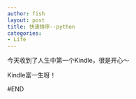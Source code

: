 ```yaml
---
author: fish
layout: post
title: 快速排序--python
categories:
- Life 
---
```

今天收到了人生中第一个Kindle，很是开心～

Kindle富一生呀！

#END
